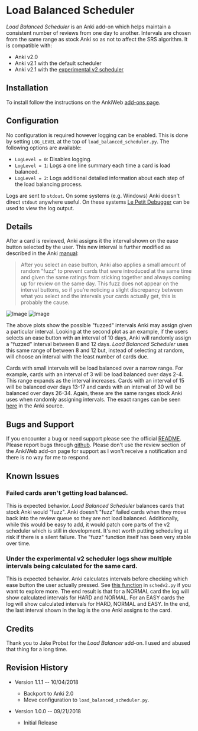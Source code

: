 # Load Balanced Scheduler

*Load Balanced Scheduler* is an Anki add-on which helps maintain a consistent number of reviews from one day to another.  Intervals are chosen from the same range as stock Anki so as not to affect the SRS algorithm. It is compatible with:
* Anki v2.0
* Anki v2.1 with the default scheduler
* Anki v2.1 with the [experimental v2 scheduler](https://anki.tenderapp.com/kb/anki-ecosystem/experiment-scheduling-changes-in-anki-21)

## Installation

To install follow the instructions on the AnkiWeb [add-ons page](https://ankiweb.net/shared/info/208879074).

## Configuration

No configuration is required however logging can be enabled.  This is done by setting `LOG_LEVEL` at the top of `load_balanced_scheduler.py`.  The following options are available:

* `LogLevel = 0`: Disables logging.
* `LogLevel = 1`: Logs a one line summary each time a card is load balanced.
* `LogLevel = 2`: Logs additional detailed information about each step of the load balancing process.

Logs are sent to `stdout`.  On some systems (e.g. Windows) Anki doesn't direct `stdout` anywhere useful.  On these systems [Le Petit Debugger](https://ankiweb.net/shared/info/2099968349) can be used to view the log output.

## Details

After a card is reviewed, Anki assigns it the interval shown on the ease button selected by the user.  This new interval is further modified as described in the Anki [manual](https://apps.ankiweb.net/docs/manual.html#what-spaced-repetition-algorithm-does-anki-use):  

> After you select an ease button, Anki also applies a small amount of random “fuzz” to prevent cards that were introduced at the same time and given the same ratings from sticking together and always coming up for review on the same day. This fuzz does not appear on the interval buttons, so if you’re noticing a slight discrepancy between what you select and the intervals your cards actually get, this is probably the cause.

![Image](https://raw.githubusercontent.com/xquercus/load-balanced-scheduler/master/tools/plot120.png)
![Image](https://raw.githubusercontent.com/xquercus/load-balanced-scheduler/master/tools/plot15.png)

The above plots show the possible "fuzzed" intervals Anki may assign given a particular interval.  Looking at the second plot as an example, if the users selects an ease button with an interval of 10 days, Anki will randomly assign a "fuzzed" interval between 8 and 12 days.  *Load Balanced Scheduler* uses this same range of between 8 and 12 but, instead of selecting at random, will choose an interval with the least number of cards due.

Cards with small intervals will be load balanced over a narrow range.  For example, cards with an interval of 3 will be load balanced over days 2-4.  This range expands as the interval increases.  Cards with an interval of 15 will be balanced over days 13-17 and cards with an interval of 30 will be balanced over days 26-34.  Again, these are the same ranges stock Anki uses when randomly assigning intervals.  The exact ranges can be seen [here](https://github.com/dae/anki/blob/b5785f7ec8b3f95f88ba63cc43f9ee7ce829241a/anki/schedv2.py#L921-L934) in the Anki source.

## Bugs and Support

If you encounter a bug or need support   please see the official [README](https://github.com/xquercus/load-balanced-scheduler). Please report bugs through [github](https://github.com/xquercus/load-balanced-scheduler/issues).  Please don't use the review section of the AnkiWeb add-on page for support as I won't receive a notification and there is no way for me to respond.

## Known Issues

### Failed cards aren't getting load balanced.

This is expected behavior.  *Load Balanced Scheduler* balances cards that stock Anki would "fuzz".  Anki doesn't "fuzz" failed cards when they move back into the review queue so they are not load balanced. Additionally, while this would be easy to add, it would patch core parts of the v2 scheduler which is still in development.  It's not worth putting scheduling at risk if there is a silent failure.  The "fuzz" function itself has been very stable over time.

### Under the experimental v2 scheduler logs show multiple intervals being calculated for the same card.

This is expected behavior. Anki calculates intervals before checking which ease button the user actually pressed.  See [this function](https://github.com/dae/anki/blob/b5785f7ec8b3f95f88ba63cc43f9ee7ce829241a/anki/schedv2.py#L895-L915) in `schedv2.py` if you want to explore more.  The end result is that for a NORMAL card the log will show calculated intervals for HARD and NORMAL.  For an EASY cards the log will show calculated intervals for HARD, NORMAL and EASY. In the end, the last interval shown in the log is the one Anki assigns to the card.   

## Credits
    
Thank you to Jake Probst for the *Load Balancer* add-on. I used and abused that thing for a long time. 

## Revision History

* Version 1.1.1 -- 10/04/2018
  * Backport to Anki 2.0
  * Move configuration to `load_balanced_scheduler.py`.


* Version 1.0.0 -- 09/21/2018
  * Initial Release